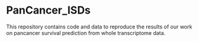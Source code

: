 # PanCancer_ISDs
This repository contains code and data to reproduce the results of our work on pancancer survival prediction from whole transcriptome data.
